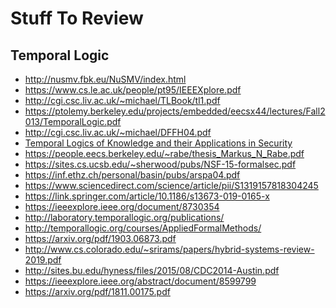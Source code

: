 # Stuff To Review

## Temporal Logic

* http://nusmv.fbk.eu/NuSMV/index.html
* https://www.cs.le.ac.uk/people/pt95/IEEEXplore.pdf
* http://cgi.csc.liv.ac.uk/~michael/TLBook/tl1.pdf
* https://ptolemy.berkeley.edu/projects/embedded/eecsx44/lectures/Fall2013/TemporalLogic.pdf
* http://cgi.csc.liv.ac.uk/~michael/DFFH04.pdf
* [Temporal Logics of Knowledge and their
Applications in Security](https://pdf.sciencedirectassets.com/272990/1-s2.0-S1571066107X03098/1-s2.0-S1571066107004574/main.pdf?X-Amz-Security-Token=AgoJb3JpZ2luX2VjEFoaCXVzLWVhc3QtMSJGMEQCIFs0WnmzUSbNeOW5Hubrvh89qw%2FmAcvDtonE7LdvU9%2B3AiBPNLBeDFBKr%2Bud0fMJmNSfQh7rtsirck6RjikT74HLZyrjAwjj%2F%2F%2F%2F%2F%2F%2F%2F%2F%2F8BEAIaDDA1OTAwMzU0Njg2NSIMwdGof83QSVdrdVpvKrcDoThsrYAgUpwh0UPJU%2BHYLFDxHHimOPdQXCibeVnOY%2BhibLE%2FvjYqyDRi9GTbYqsfyuzTWjVDrJN%2FlgC03zahwXJSwHRHUB5VZSflZekC63xosQNYm7fXzIzugMgT9MuOskL6l6tgB%2FkNUHlZjCIvjH2xsMJxE%2F07Lube%2FPgmHnsZyeb2hEDIQfQATJe5D36ZYWxVaIakyFUStkpN74arKOD%2BAyEYiBxGySVruydbtiq0fOLnDW7Bfj%2FHdtGl5FiuZ7BuJsOq7u11NDrzUO7jpUjed2VozeSHt0gJBwSdxY46l8OjWt9Zrep%2FYJ8JjxinxtVjX1J0qRrDT1ntrdILq60qhnBbG%2BdBxKwELi9KZIQZi97fpBIlUIsxjMoe8Pj2z1dtyrpM8TiGbJd1lhLfq29ou1XwRO7BqGbvyGBxKOJ2%2FWGgjDowmS5EcuoMvPVXXUf9sye8oQPwS8T4%2FdplGoHUYbBBu7G8CpSQwAIoRutSY%2FAqGp0zGPaOmsw5aeBa5jYkBtXlTvygB089eThm1gLYHG8zeQD27JaRA4mXDoev6Xf2eSgM8dP7gjHTotSsXdUkNpPTGDDsrcjqBTq1AV1J4pXK1YJCZ3SeJdYo9F8RBiRE%2BmbTKOupMcxNVXyicevxGKPpWUD2VAg1JODwU0rFA1LnOCP2MvYvSYqRiOy8HNwWSWTQhxBBWXbv7zE8vukFVde2FBSRaUSwuQ7JfI%2BQej6lO5H40HgoDBPIUd1Iu88cCYb3OobmSYjVgVA%2BffkjX2jOGScDcjxzk62dhq2nW0oltRIvtFk5Ig9U8mxVH22ktTBF5Qw5YOqP1JJ977yRPBM%3D&X-Amz-Algorithm=AWS4-HMAC-SHA256&X-Amz-Date=20190813T021211Z&X-Amz-SignedHeaders=host&X-Amz-Expires=300&X-Amz-Credential=ASIAQ3PHCVTYQXBOV266%2F20190813%2Fus-east-1%2Fs3%2Faws4_request&X-Amz-Signature=1454dbd2458ac28f43c2fb6f5c6e153226d99f3abb7b43956f58ffe351bd333b&hash=3da7328cc2447ff065284377ea24068e84e65ae438ebd5752bb34f102582dfef&host=68042c943591013ac2b2430a89b270f6af2c76d8dfd086a07176afe7c76c2c61&pii=S1571066107004574&tid=spdf-7a649e8b-9e66-42d7-ad14-9eb2aa460e3f&sid=e264c02f1b94254f4308784528ea938f1f61gxrqa&type=client)
* https://people.eecs.berkeley.edu/~rabe/thesis_Markus_N_Rabe.pdf
* https://sites.cs.ucsb.edu/~sherwood/pubs/NSF-15-formalsec.pdf
* https://inf.ethz.ch/personal/basin/pubs/arspa04.pdf
* https://www.sciencedirect.com/science/article/pii/S1319157818304245
* https://link.springer.com/article/10.1186/s13673-019-0165-x
* https://ieeexplore.ieee.org/document/8730354
* http://laboratory.temporallogic.org/publications/
* http://temporallogic.org/courses/AppliedFormalMethods/
* https://arxiv.org/pdf/1903.06873.pdf
* http://www.cs.colorado.edu/~srirams/papers/hybrid-systems-review-2019.pdf
* http://sites.bu.edu/hyness/files/2015/08/CDC2014-Austin.pdf
* https://ieeexplore.ieee.org/abstract/document/8599799
* https://arxiv.org/pdf/1811.00175.pdf
